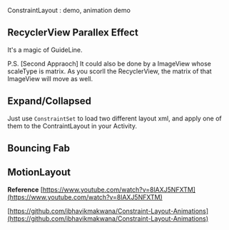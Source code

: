 ConstraintLayout : demo, animation demo

## RecyclerView Parallex Effect
It's a magic of GuideLine. 

P.S. [Second Appraoch] 
It could also be done by a ImageView whose scaleType is matrix. 
As you scorll the RecyclerView, the matrix of that ImageView will move as well.


## Expand/Collapsed
Just use `ConstraintSet` to load two different layout xml, and apply one of them to the ContraintLayout in your Activity.

## Bouncing Fab


## MotionLayout


**Reference** 
[https://www.youtube.com/watch?v=8lAXJ5NFXTM](https://www.youtube.com/watch?v=8lAXJ5NFXTM)

[https://github.com/ibhavikmakwana/Constraint-Layout-Animations](https://github.com/ibhavikmakwana/Constraint-Layout-Animations)

